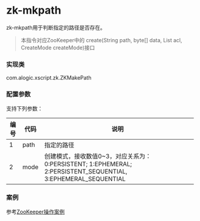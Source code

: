 zk-mkpath
=======

zk-mkpath用于判断指定的路径是否存在。

>本指令对应ZooKeeper中的	create(String path, byte[] data, List<ACL> acl, CreateMode createMode)接口

### 实现类

com.alogic.xscript.zk.ZKMakePath

### 配置参数

支持下列参数：

| 编号 | 代码 | 说明 |
| ---- | ---- | ---- |
| 1 | path | 指定的路径 |
| 2 | mode | 创建模式，接收数值0~3，对应关系为：0:PERSISTENT; 1:EPHEMERAL; 2:PERSISTENT_SEQUENTIAL, 3:EPHEMERAL_SEQUENTIAL|


### 案例

参考[ZooKeeper操作案例](Example.md)